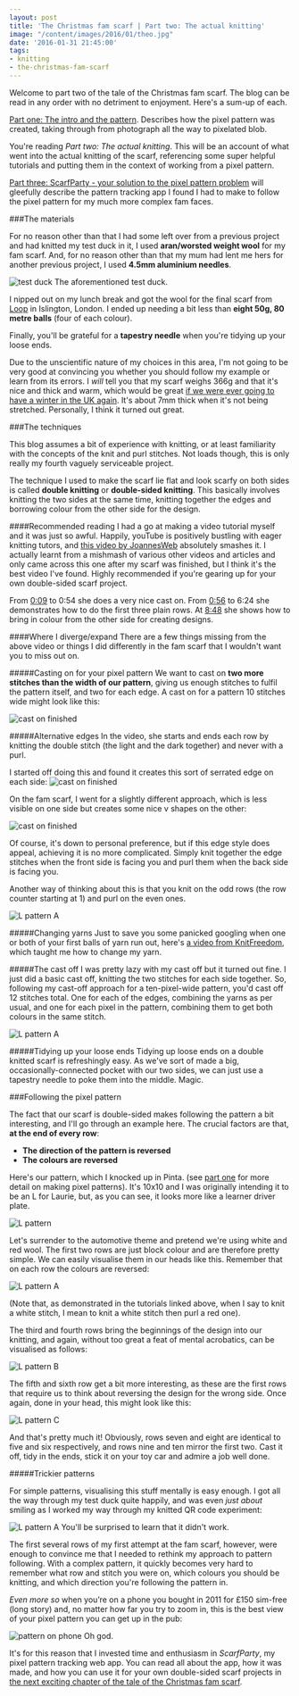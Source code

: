 ```yaml
---
layout: post
title: 'The Christmas fam scarf | Part two: The actual knitting'
image: "/content/images/2016/01/theo.jpg"
date: '2016-01-31 21:45:00'
tags:
- knitting
- the-christmas-fam-scarf
---
```


Welcome to part two of the tale of the Christmas fam scarf. The blog can be read in any order with no detriment to enjoyment. Here's a sum-up of each.

[Part one: The intro and the pattern](http://blog.lrnk.co.uk/the-christmas-fam-scarf-part-1). Describes how the pixel pattern was created, taking through from photograph all the way to pixelated blob.

You're reading *Part two: The actual knitting*. This will be an account of what went into the actual knitting of the scarf, referencing some super helpful tutorials and putting them in the context of working from a pixel pattern.

[Part three: ScarfParty - your solution to the pixel pattern problem](http://blog.lrnk.co.uk/the-christmas-fam-scarf-part-3) will gleefully describe the pattern tracking app I found I had to make to follow the pixel pattern for my much more complex fam faces.

###The materials

For no reason other than that I had some left over from a previous project and had knitted my test duck in it, I used **aran/worsted weight wool** for my fam scarf. And, for no reason other than that my mum had lent me hers for another previous project, I used **4.5mm aluminium needles**.

![test duck](http://static.lrnk.co.uk/blog-content/christmas-fam-scarf/test-duck.jpg)
The aforementioned test duck.

I nipped out on my lunch break and got the wool for the final scarf from [Loop](http://www.loopknitting.com) in Islington, London. I ended up needing a bit less than **eight 50g, 80 metre balls** (four of each colour).

Finally, you'll be grateful for a **tapestry needle** when you're tidying up your loose ends.

Due to the unscientific nature of my choices in this area, I'm not going to be very good at convincing you whether you should follow my example or learn from its errors. I *will* tell you that my scarf weighs 366g and that it's nice and thick and warm, which would be great [if we were ever going to have a winter in the UK again](http://www.bbc.co.uk/news/uk-35119311). It's about 7mm thick when it's not being stretched. Personally, I think it turned out great.

###The techniques

This blog assumes a bit of experience with knitting, or at least familiarity with the concepts of the knit and purl stitches. Not loads though, this is only really my fourth vaguely serviceable project.

The technique I used to make the scarf lie flat and look scarfy on both sides is called **double knitting** or **double-sided knitting**. This basically involves knitting the two sides at the same time, knitting together the edges and borrowing colour from the other side for the design. 

####Recommended reading
I had a go at making a video tutorial myself and it was just so awful. Happily, youTube is positively bustling with eager knitting tutors, and [this video by JoannesWeb](https://www.youtube.com/watch?v=JroP84tUmJA) absolutely smashes it. I actually learnt from a mishmash of various other videos and articles and only came across this one after my scarf was finished, but I think it's the best video I've found. Highly recommended if you're gearing up for your own double-sided scarf project.

From [0:09](https://youtu.be/JroP84tUmJA?t=9s) to 0:54 she does a very nice cast on.
From [0:56](https://youtu.be/JroP84tUmJA?t=56s) to 6:24 she demonstrates how to do the first three plain rows.
At [8:48](https://youtu.be/JroP84tUmJA?t=8m48s) she shows how to bring in colour from the other side for creating designs.

####Where I diverge/expand
There are a few things missing from the above video or things I did differently in the fam scarf that I wouldn't want you to miss out on.

#####Casting on for your pixel pattern
We want to cast on **two more stitches than the width of our pattern**, giving us enough stitches to fulfil the pattern itself, and two for each edge. A cast on for a pattern 10 stitches wide might look like this:

![cast on finished](http://static.lrnk.co.uk/blog-content/christmas-fam-scarf/cast-on.jpg)

#####Alternative edges
In the video, she starts and ends each row by knitting the double stitch (the light and the dark together) and never with a purl.

I started off doing this and found it creates this sort of serrated edge on each side:
![cast on finished](http://static.lrnk.co.uk/blog-content/christmas-fam-scarf/edge-a.jpg)

On the fam scarf, I went for a slightly different approach, which is less visible on one side but creates some nice v shapes on the other:

![cast on finished](http://static.lrnk.co.uk/blog-content/christmas-fam-scarf/edge-b2.jpg)

Of course, it's down to personal preference, but if this edge style does appeal, achieving it is no more complicated. Simply knit together the edge stitches when the front side is facing you and purl them when the back side is facing you.

Another way of thinking about this is that you knit on the odd rows (the row counter starting at 1) and purl on the even ones.

![L pattern A](http://static.lrnk.co.uk/blog-content/christmas-fam-scarf/edges.png)

#####Changing yarns
Just to save you some panicked googling when one or both of your first balls of yarn run out, here's [a video from KnitFreedom](https://www.youtube.com/watch?v=FodIHGHYBnM), which taught me how to change my yarn.

#####The cast off
I was pretty lazy with my cast off but it turned out fine. I just did a basic cast off, knitting the two stitches for each side together. So, following my cast-off approach for a ten-pixel-wide pattern, you'd cast off 12 stitches total. One for each of the edges, combining the yarns as per usual, and one for each pixel in the pattern, combining them to get both colours in the same stitch.

![L pattern A](http://static.lrnk.co.uk/blog-content/christmas-fam-scarf/cast-off.jpg)

#####Tidying up your loose ends
Tidying up loose ends on a double knitted scarf is refreshingly easy. As we've sort of made a big, occasionally-connected pocket with our two sides, we can just use a tapestry needle to poke them into the middle. Magic.

###Following the pixel pattern

The fact that our scarf is double-sided makes following the pattern a bit interesting, and I'll go through an example here. The crucial factors are that, **at the end of every row**:

 * **The direction of the pattern is reversed**
 * **The colours are reversed**

Here's our pattern, which I knocked up in Pinta. (see [part one](http://blog.lrnk.co.uk/the-christmas-fam-scarf-part-1) for more detail on making pixel patterns). It's 10x10 and I was originally intending it to be an L for Laurie, but, as you can see, it looks more like a learner driver plate. 

![L pattern](http://static.lrnk.co.uk/blog-content/christmas-fam-scarf/l-pattern.png)

Let's surrender to the automotive theme and pretend we're using white and red wool. The first two rows are just block colour and are therefore pretty simple. We can easily visualise them in our heads like this. Remember that on each row the colours are reversed:

![L pattern A](http://static.lrnk.co.uk/blog-content/christmas-fam-scarf/l-plate-a.png)

(Note that, as demonstrated in the tutorials linked above, when I say to knit a white stitch, I mean to knit a white stitch then purl a red one).

The third and fourth rows bring the beginnings of the design into our knitting, and again, without too great a feat of mental acrobatics, can be visualised as follows:  

![L pattern B](http://static.lrnk.co.uk/blog-content/christmas-fam-scarf/l-plate-b.png)

The fifth and sixth row get a bit more interesting, as these are the first rows that require us to think about reversing the design for the wrong side. Once again, done in your head, this might look like this:

![L pattern C](http://static.lrnk.co.uk/blog-content/christmas-fam-scarf/l-plate-c.png)

And that's pretty much it! Obviously, rows seven and eight are identical to five and six respectively, and rows nine and ten mirror the first two. Cast it off, tidy in the ends, stick it on your toy car and admire a job well done.

#####Trickier patterns

For simple patterns, visualising this stuff mentally is easy enough. I got all the way through my test duck quite happily, and was even *just about* smiling as I worked my way through my knitted QR code experiment:

![L pattern A](http://static.lrnk.co.uk/blog-content/christmas-fam-scarf/qr.jpg)
You'll be surprised to learn that it didn't work.

The first several rows of my first attempt at the fam scarf, however, were enough to convince me that I needed to rethink my approach to pattern following. With a complex pattern, it quickly becomes very hard to remember what row and stitch you were on, which colours you should be knitting, and which direction you're following the pattern in.
 
*Even more so* when you’re on a phone you bought in 2011 for £150 sim-free (long story) and, no matter how far you try to zoom in, this is the best view of your pixel pattern you can get up in the pub:

![pattern on phone](http://static.lrnk.co.uk/blog-content/christmas-fam-scarf/phone-pixel-pattern.png)
Oh god.

It's for this reason that I invested time and enthusiasm in *ScarfParty*, my pixel pattern tracking web app. You can read all about the app, how it was made, and how you can use it for your own double-sided scarf projects in [the next exciting chapter of the tale of the Christmas fam scarf](http://blog.lrnk.co.uk/the-christmas-fam-scarf-part-3).
